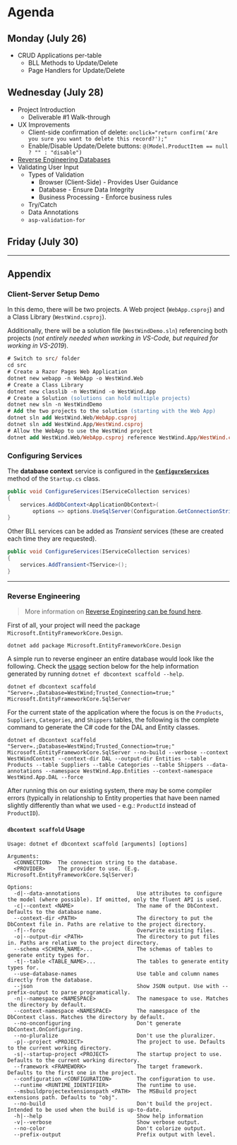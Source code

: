 # Agenda

<!--
## ~~Monday~~

- "Big Picture"
- Create a database from SQLCMD: `sqlcmd -Q "CREATE DATABASE Banking"`
  - https://www.sqlshack.com/working-sql-server-command-line-sqlcmd/
- EF Core Intro
- EF Core Demo
  - Setup and read `appsetting.json`

## ~~Wednesday~~

- EF Core Demo (cont.)
  - My Simple Database

## Friday

- Another Database Demo
- In-Class #1 and Exercise #2 Review
- In-Class #2 Announcement

## Monday

- Take-Home #3 - **Extension to June 25, 5:00 PM**
  - Class Status??
  - Issues/Questions
  - "Reboot" version - **Bonus Take-Home** - *some things I want to improve in the instructions*
    - Better setup instructions for the driver
      - esp. regarding "appsettings.json" and Dependency Injection (*which I hadn't expected you to apply to this take-home*)
    - Guidance on the "looping" inside the `DataMigrationServices.FileTransfer` method
      - How the CSV file is loaded (*remove the use of the `Registry` record and just use the `SerialNumber` entity*)
      - How looping should be procesed with regard to the call to `.SaveChanges()`
      - Have the method return a count of how many records were inserted
    - Clearer instructions on calculations to be done in the `DataMigrationServices.AddRegisteredOwner` method
- ASP.NET Core Web Applications
  - Empty Web Application
  - HTML Review
  - HTML Forms
  - Razor Page Introduction

## Wednesday

> In-Class #2

## Friday

- ASP.NET Core Web Application
  - Razor Pages Application Setup


----

## **Next** Monday

## **Next** Wednesday

## **Next** Friday

## Monday (June 28)

- Understand your **Web Host Environment**
- Finish Event Form sample
  - Use an `UpcomingEvent` class for binding
- Creating Razor Pages
  - `dotnet new page -n PageName -o Pages`

## Wednesday (June 30)

- Homework
  - **CPSC-1517.github.io** Readings:
    - [HTML Articles](https://cpsc-1517.github.io/html/)
    - [Razor](https://cpsc-1517.github.io/razor/)
- LibMan and awsm.css
- HTML 5 Form Elements
  - Functional User Elements:
    - `<form>`, `<input>` (and `<datalist>`), `<select>`/`<option>`, `<textarea>`, `<button>`
  - Semantic (*the meaning of the content*) Form Elements:
    - `<label>`, `<output>` ,`<fieldset>`, `<legend>`
  - Common attributes: `name`, `value`
  - Validation attributes: `required`, *etc.*
- Peeking at Form Request Values
  - The first **`T`** in *HTTP*
  - The `name` and `value` attributes
  - Sending via **`GET`** vs **`POST`**

## Friday

- **Client-Server**
  - [Tiers and Layers](https://cpsc-1517.github.io/clientserver/)
  - Create a) web application, b) class library and c) solution - [*(see demo)*](#client-server-setup-demo)
  - Understanding the "App" as the "domain"
    - BLL, DAL, Entities
  - Understanding the "Web" as the "UI"
- **Registering Services** in `Startup.cs`

## Monday (July 5)

- Follow-up of Friday's class (Database and Services Hookups)
  - **Registering Services** in `Startup.cs`
  - Adjusting `appsettings.json`
- Uploading Files
  - Deciding what kinds of files you want to upload (csv, images, etc)
    - [CSV File Generator](https://extendsclass.com/csv-generator.html)
    - [AI Generated Photos](https://generated.photos)
  - Deciding what to do with the uploaded file(s)
    - Save to disk (`Directory` and `File` classes)
  - HTML Side
    - `<form method="post" enctype="multipart/form-data">`
    - `<input type="file" accept=".csv">` + `asp-for="PropertyName"`
  - C# Side
    - `[BindProperty] public IFormFile PropertyName { get; set; }`
    - Processing: Save to a location within the web application

## Wednesday (July 7)

> ### View Products
>
> <input placeholder="Partial Name" /> <button>Filter Results</button>
>
> | Name ▲ | Quantity Per Unit | Unit Price |
> |------|-------------------|------------|
> | Alice Mutton | 20 - 1 kg tins | $ 39.00 |
> | Aniseed Syrup | 12 - 550 ml bottles | $ 10.00 |
> | Boston Crab Meat | 24 - 4 oz tins | $ 18.40 |
> | ... | ... | ... |

- Displaying Tabular Data
  - From Database
    - `Product` entity for *Products* table
    - `WestWindContext.Products` property
  - New Razor Page - `ViewProductCatalog`
    - Start with listing all products
    - Pagination - 10 per page
      - **Q)** - What logic do we need for tracking pagination?
      - **I)** - How do other sites do it? (like [**Memory Express**](https://memoryexpress.com))
      > **Side-Note**
      >
      > - You don't need a list to play with pagination
      > - Distinguishing between `GET` and `POST` requests: Hyperlinks and Form Submissions
      > - Learning about [Tag Helpers](https://docs.microsoft.com/en-us/aspnet/core/mvc/views/tag-helpers/built-in/?view=aspnetcore-5.0)

## Friday (July 9)

- Displaying Tabular Data
  - New Razor Page - `ViewProductCatalog`
    - **Questions** from last class...
    - Pagination - *cont*
      - Total number of search results
      - Total number of pages
      - Max Page Links (5, 7, 10)
      - Next/Previous
        - [&lsaquo;](https://www.toptal.com/designers/htmlarrows/punctuation/single-left-pointing-angle-quotation-mark/) `&lsaquo;`
        - [&rsaquo;](https://www.toptal.com/designers/htmlarrows/punctuation/single-right-pointing-angle-quotation-mark/) `&rsaquo;`
        - [&laquo;](https://www.toptal.com/designers/htmlarrows/punctuation/double-left-pointing-angle-quotation-mark/) `&laquo;`
        - [&raquo;](https://www.toptal.com/designers/htmlarrows/punctuation/double-right-pointing-angle-quotation-mark/) `&raquo;`
      - **Object**ifying Pagination

## Monday (July 12)

- Displaying Tabular Data
  - New Razor Page - `ViewProductCatalog`
    - **Questions** from last class...
      - Understanding the `Directory` and `Path` classes in `System.IO`
      - Programmatically renaming files
      - Review `IFormFile`
    - Pagination - *cont*
      - **Why** pagination on the **database side** is the **better way**

## Friday (July 16)
- Displaying Tabular Data
    - Searching/Filtering (by partial product name)
  - Practice: `ViewCustomers`
    - Display `CompanyName`, `ContactName`, `ContactTitle`, `ContactEmail`
- CRUD Applications
  - Edit Page for `Product` (`ProductEditor.cshtml`)

## Monday (July 19)

- In-Class 3 - *Moved to Friday **July 23***
  - Multiple Choice Questions
  - Coding Questions
    - Razor Pages - User I/O - POST/GET Requests
- **Tips on SQL Exceptions**
- Logic error in Product Catalog search results ([Issue 7](https://github.com/CPSC-1517/cpsc-1517-workbook-may-2021-dgilleland/issues/7))
- CRUD Applications
    - Setup page
    - `Supplier` and `Category` Entities for drop-downs

## Wednesday (July 21)

- CRUD Applications per-table
  - **Add** and **Edit** Links from tabular page
  - BLL Methods to Add
  - Page Handlers for Add
- Validating User Input

## Friday (July 23)

- **In-Class 3**

-->


## Monday (July 26)

- CRUD Applications per-table
  - BLL Methods to Update/Delete
  - Page Handlers for Update/Delete

## Wednesday (July 28)

- Project Introduction
  - Deliverable #1 Walk-through
- UX Improvements
  - Client-side confirmation of delete: `onclick="return confirm('Are you sure you want to delete this record?');"`
  - Enable/Disable Update/Delete buttons: `@(Model.ProductItem == null ? "" : "disable")`
- [Reverse Engineering Databases](#reverse-engineering)
- Validating User Input
  - Types of Validation
    - Browser (Client-Side) - Provides User Guidance
    - Database - Ensure Data Integrity
    - Business Processing - Enforce business rules
  - Try/Catch
  - Data Annotations
  - `asp-validation-for`

## Friday (July 30)

----

## Appendix

### Client-Server Setup Demo

In this demo, there will be two projects. A Web project (`WebApp.csproj`) and a Class Library (`WestWind.csproj`).

Additionally, there will be a solution file (`WestWindDemo.sln`) referencing both projects (*not entirely needed when working in VS-Code, but required for working in VS-2019*).
    
```ps
# Switch to src/ folder
cd src
# Create a Razor Pages Web Application
dotnet new webapp -n WebApp -o WestWind.Web
# Create a Class Library
dotnet new classlib -n WestWind -o WestWind.App
# Create a Solution (solutions can hold multiple projects)
dotnet new sln -n WestWindDemo
# Add the two projects to the solution (starting with the Web App)
dotnet sln add WestWind.Web/WebApp.csproj
dotnet sln add WestWind.App/WestWind.csproj
# Allow the WebApp to use the WestWind project
dotnet add WestWind.Web/WebApp.csproj reference WestWind.App/WestWind.csproj
```

### Configuring Services

The **database context** service is configured in the [**`ConfigureServices`**](https://docs.microsoft.com/en-us/ef/core/dbcontext-configuration/#dbcontext-in-dependency-injection-for-aspnet-core) method of the `Startup.cs` class.

```csharp
public void ConfigureServices(IServiceCollection services)
{
    services.AddDbContext<ApplicationDbContext>(
        options => options.UseSqlServer(Configuration.GetConnectionString("DefaultConnection")));
}
```

Other BLL services can be added as *Transient* services (these are created each time they are requested).

```csharp
public void ConfigureServices(IServiceCollection services)
{
    services.AddTransient<TService>();
}
```

----

### Reverse Engineering

> More information on [Reverse Engineering can be found here](https://docs.microsoft.com/ef/core/managing-schemas/scaffolding?tabs=dotnet-core-cli).

First of all, your project will need the package `Microsoft.EntityFrameworkCore.Design`.

```shell
dotnet add package Microsoft.EntityFrameworkCore.Design
```

A simple run to reverse engineer an entire database would look like the following. Check the [usage](#dbcontext-scaffold-usage) section below for the help information generated by running `dotnet ef dbcontext scaffold --help`.

```shell
dotnet ef dbcontext scaffold "Server=.;Database=WestWind;Trusted_Connection=true;" Microsoft.EntityFrameworkCore.SqlServer
```

For the current state of the application where the focus is on the `Products`, `Suppliers`, `Categories`, and `Shippers` tables, the following is the complete command to generate the C# code for the DAL and Entity classes.

```shell
dotnet ef dbcontext scaffold "Server=.;Database=WestWind;Trusted_Connection=true;" Microsoft.EntityFrameworkCore.SqlServer --no-build --verbose --context WestWindContext --context-dir DAL --output-dir Entities --table Products --table Suppliers --table Categories --table Shippers --data-annotations --namespace WestWind.App.Entities --context-namespace WestWind.App.DAL --force
```

After running this on our existing system, there may be some compiler errors (typically in relationship to Entity properties that have been named slightly differently than what we used - e.g.: `ProductId` instead of `ProductID`).

#### `dbcontext scaffold` Usage

```
Usage: dotnet ef dbcontext scaffold [arguments] [options]

Arguments:
  <CONNECTION>  The connection string to the database.
  <PROVIDER>    The provider to use. (E.g. Microsoft.EntityFrameworkCore.SqlServer)

Options:
  -d|--data-annotations                  Use attributes to configure the model (where possible). If omitted, only the fluent API is used.
  -c|--context <NAME>                    The name of the DbContext. Defaults to the database name.
  --context-dir <PATH>                   The directory to put the DbContext file in. Paths are relative to the project directory.
  -f|--force                             Overwrite existing files.
  -o|--output-dir <PATH>                 The directory to put files in. Paths are relative to the project directory.
  --schema <SCHEMA_NAME>...              The schemas of tables to generate entity types for.
  -t|--table <TABLE_NAME>...             The tables to generate entity types for.
  --use-database-names                   Use table and column names directly from the database.
  --json                                 Show JSON output. Use with --prefix-output to parse programatically.
  -n|--namespace <NAMESPACE>             The namespace to use. Matches the directory by default.
  --context-namespace <NAMESPACE>        The namespace of the DbContext class. Matches the directory by default.
  --no-onconfiguring                     Don't generate DbContext.OnConfiguring.
  --no-pluralize                         Don't use the pluralizer.
  -p|--project <PROJECT>                 The project to use. Defaults to the current working directory.
  -s|--startup-project <PROJECT>         The startup project to use. Defaults to the current working directory.
  --framework <FRAMEWORK>                The target framework. Defaults to the first one in the project.
  --configuration <CONFIGURATION>        The configuration to use.
  --runtime <RUNTIME_IDENTIFIER>         The runtime to use.
  --msbuildprojectextensionspath <PATH>  The MSBuild project extensions path. Defaults to "obj".
  --no-build                             Don't build the project. Intended to be used when the build is up-to-date.
  -h|--help                              Show help information
  -v|--verbose                           Show verbose output.
  --no-color                             Don't colorize output.
  --prefix-output                        Prefix output with level.
  ```

